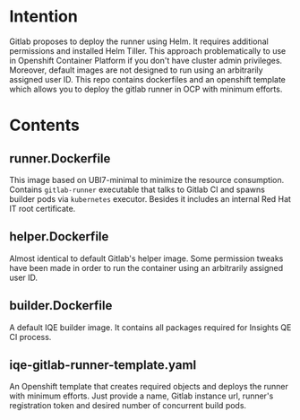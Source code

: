 Intention
=========

Gitlab proposes to deploy the runner using Helm. It requires additional permissions and installed
Helm Tiller. This approach problematically to use in Openshift Container Platform if you don't
have cluster admin privileges. Moreover, default images are not designed to run using an arbitrarily
assigned user ID. This repo contains dockerfiles and an openshift template which allows you to
deploy the gitlab runner in OCP with minimum efforts. 


Contents
========


## runner.Dockerfile

This image based on UBI7-minimal to minimize the resource consumption. Contains `gitlab-runner`
executable that talks to Gitlab CI and spawns builder pods via `kubernetes` executor. Besides it
includes an internal Red Hat IT root certificate.


## helper.Dockerfile

Almost identical to default Gitlab's helper image. Some permission tweaks have been made in order to
run the container using an arbitrarily assigned user ID.


## builder.Dockerfile

A default IQE builder image. It contains all packages required for Insights QE CI process.


## iqe-gitlab-runner-template.yaml

An Openshift template that creates required objects and deploys the runner with minimum efforts.
Just provide a name, Gitlab instance url, runner's registration token and desired number of
concurrent build pods.
